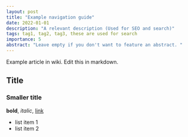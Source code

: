 ```yaml
---
layout: post
title: "Example navigation guide"
date: 2022-01-01
description: "A relevant description (Used for SEO and search)"
tags: tag1, tag2, tag3, these are used for search
importance: 5
abstract: "Leave empty if you don't want to feature an abstract. "
---
```


Example article in wiki. Edit this in markdown.

## Title
### Smaller title


**bold**, *italic*, [link](/somewhere)

- list item 1
- list item 2
